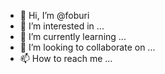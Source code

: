 - 👋 Hi, I’m @foburi
- 👀 I’m interested in ...
- 🌱 I’m currently learning ...
- 💞️ I’m looking to collaborate on ...
- 📫 How to reach me ...

<!---
foburi/foburi is a ✨ special ✨ repository because its `README.md` (this file) appears on your GitHub profile.
You can click the Preview link to take a look at your changes.
--->
